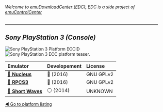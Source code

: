 ###### Welcome to [emuDownloadCenter (EDC)](https://github.com/PhoenixInteractiveNL/emuDownloadCenter/wiki/), EDC is a side project of [emuControlCenter](https://github.com/PhoenixInteractiveNL/emuControlCenter/wiki/)
***
## _Sony PlayStation 3 (Console)_
![](https://raw.githubusercontent.com/wiki/PhoenixInteractiveNL/emuDownloadCenter/images_platform/ecc_ps3_cell.png "Sony PlayStation 3 Platform ECCID")
![](https://raw.githubusercontent.com/wiki/PhoenixInteractiveNL/emuDownloadCenter/images_platform/ecc_ps3_teaser.png "Sony PlayStation 3 ECC platform teaser.")

| Emulator | Developement | License |
|:---------|:-------------|:--------|
| [:file_folder: **Nucleus**](https://github.com/PhoenixInteractiveNL/emuDownloadCenter/wiki/Emulator-nucleus#menu) | :large_blue_circle: (2016) | GNU GPLv2 |
| [:file_folder: **RPCS3**](https://github.com/PhoenixInteractiveNL/emuDownloadCenter/wiki/Emulator-rpcs3#menu) | :large_blue_circle: (2016) | GNU GPLv2 |
| [:file_folder: **Short Waves**](https://github.com/PhoenixInteractiveNL/emuDownloadCenter/wiki/Emulator-shortwaves#menu) | :white_circle: (2014) | UNKNOWN |

[:arrow_backward: Go to platform listing](https://github.com/PhoenixInteractiveNL/emuDownloadCenter/wiki/EDC-Platform-List)
